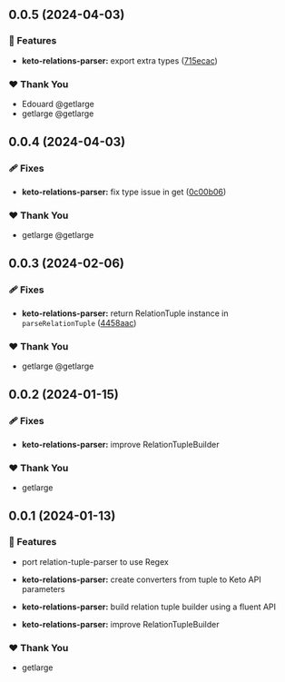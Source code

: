 ## 0.0.5 (2024-04-03)


### 🚀 Features

- **keto-relations-parser:** export extra types ([715ecac](https://github.com/getlarge/nestjs-ory-integration/commit/715ecac))


### ❤️  Thank You

- Edouard @getlarge
- getlarge @getlarge

## 0.0.4 (2024-04-03)


### 🩹 Fixes

- **keto-relations-parser:** fix type issue in get ([0c00b06](https://github.com/getlarge/nestjs-ory-integration/commit/0c00b06))


### ❤️  Thank You

- getlarge @getlarge

## 0.0.3 (2024-02-06)


### 🩹 Fixes

- **keto-relations-parser:** return RelationTuple instance in `parseRelationTuple` ([4458aac](https://github.com/getlarge/nestjs-ory-integration/commit/4458aac))


### ❤️  Thank You

- getlarge @getlarge

## 0.0.2 (2024-01-15)

### 🩹 Fixes

- **keto-relations-parser:** improve RelationTupleBuilder

### ❤️ Thank You

- getlarge

## 0.0.1 (2024-01-13)

### 🚀 Features

- port relation-tuple-parser to use Regex

- **keto-relations-parser:** create converters from tuple to Keto API parameters

- **keto-relations-parser:** build relation tuple builder using a fluent API

- **keto-relations-parser:** improve RelationTupleBuilder

### ❤️ Thank You

- getlarge
